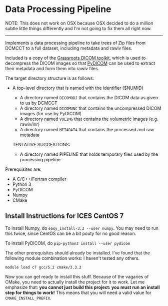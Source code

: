 Data Processing Pipeline
========================

NOTE: This does not work on OSX because OSX decided to do a million subtle
little things differently and I'm not going to fix them all right now.

------------------------------------

Implements a data processing pipeline to take trees of Zip files from DCMCCT to
a full dataset, including metadata and rawiv files.

Included is a copy of the [Grassroots DICOM toolkit](https://sourceforge.net/projects/gdcm/), 
which is used to decompress the DICOM images so that [PyDICOM](https://sourceforge.net/projects/gdcm/)
can be used to extract their metadata and form them into rawiv files.

The target directory structure is as follows:

* A top-level directory that is named with the identifier ($NUMID)
   * A directory named `DICOMOBJ` that contains the DICOM data as given to us by DCMCCT
   * A directory named `DICOMUNC` that contains the uncompressed DICOM images (for use by PyDICOM)
   * A directory named `VOLIMG` that contains the volumetric images (e.g. rawiv/inr)
   * A directory named `METADATA` that contains the processed and raw metadata

   TENTATIVE SUGGESTIONS:
   - A directory named PIPELINE that holds temporary files used by the processing pipeline

Prerequisites are:
 
 * A C/C++/Fortran compiler
 * Python 3
 * PyDICOM
 * Numpy
 * CMake
    
## Install Instructions for ICES CentOS 7

To install Numpy, do `easy_install-3.3 --user numpy`. You may need to run this 
twice, since CentOS can be a bit pouty for no good reason.

To install PyDICOM, do `pip-python3 install --user pydicom`

The other prerequisites should already be installed. I've found that the following
module combination works: I haven't tested any others.

`module load c7 gcc/5.2 cmake/3.3.2`

Now you can get ready to install this stuff. Because of the vagaries of CMake, you
need to actually install the project for it to work. Let me emphasize that: **you
cannot just build this project: you must run an install step for things to work!**
This means that you will need a valid value for `CMAKE_INSTALL_PREFIX`.
